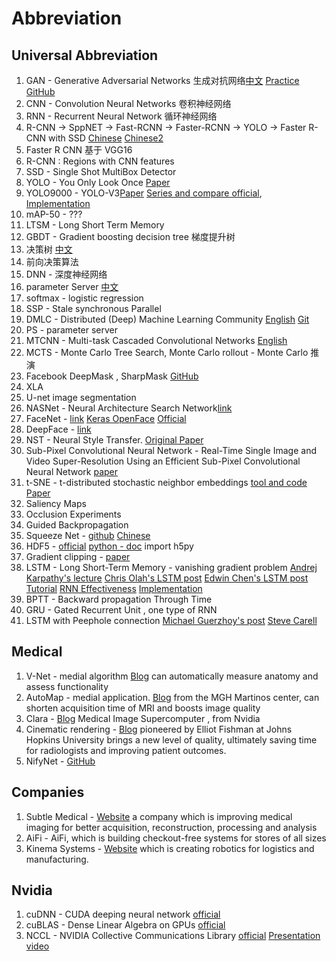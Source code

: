 # Abbreviation

## Universal Abbreviation

1. GAN - Generative Adversarial Networks 生成对抗网络[中文](https://www.leiphone.com/news/201701/Kq6FvnjgbKK8Lh8N.html) [Practice](https://blog.csdn.net/qq_25737169/article/details/78532719) [GitHub](https://github.com/gitlimlab/SSGAN-Tensorflow)
2. CNN - Convolution Neural Networks 卷积神经网络
3. RNN - Recurrent Neural Network 循环神经网络
4. R-CNN -> SppNET -> Fast-RCNN -> Faster-RCNN -> YOLO -> Faster R-CNN with SSD
  [Chinese](https://www.cnblogs.com/skyfsm/p/6806246.html)
   [Chinese2](http://blog.csdn.net/linolzhang/article/details/54344350)
5. Faster R CNN 基于 VGG16
6. R-CNN : Regions with CNN features
7. SSD - Single Shot MultiBox Detector
8. YOLO - You Only Look Once [Paper](https://arxiv.org/abs/1506.02640)
9. YOLO9000 - YOLO-V3[Paper](https://arxiv.org/abs/1612.08242) [Series and compare official](https://pjreddie.com/darknet/yolo/), [Implementation](https://github.com/allanzelener/YAD2K)
10. mAP-50 - ???
11. LTSM - Long Short Term Memory
12. GBDT - Gradient boosting decision tree 梯度提升树
13. 决策树 [中文](http://www.cnblogs.com/leoo2sk/archive/2010/09/19/decision-tree.html)
14. 前向决策算法
15. DNN - 深度神经网络
16. parameter Server [中文](https://www.zhihu.com/question/26998075)
17. softmax - logistic regression
18. SSP - Stale synchronous Parallel
19. DMLC - Distributed (Deep) Machine Learning Community [English](http://dmlc.ml/)
 [Git](https://github.com/dmlc)
20. PS - parameter server
21. MTCNN - Multi-task Cascaded Convolutional Networks [English](https://kpzhang93.github.io/MTCNN_face_detection_alignment/)
22. MCTS - Monte Carlo Tree Search, Monte Carlo rollout - Monte Carlo 推演
23. Facebook DeepMask , SharpMask [GitHub](https://github.com/facebookresearch/deepmask)
24. XLA
25. U-net image segmentation
26. NASNet - Neural Architecture Search Network[link](https://arxiv.org/abs/1707.07012)
27. FaceNet - [link](https://arxiv.org/pdf/1503.03832.pdf) [Keras OpenFace](https://github.com/iwantooxxoox/Keras-OpenFace) [Official](https://github.com/davidsandberg/facenet)
28. DeepFace - [link](https://research.fb.com/wp-content/uploads/2016/11/deepface-closing-the-gap-to-human-level-performance-in-face-verification.pdf)
29. NST - Neural Style Transfer. [Original Paper](https://arxiv.org/abs/1508.06576)
30. Sub-Pixel Convolutional Neural Network - Real-Time Single Image and Video Super-Resolution Using an Efficient Sub-Pixel Convolutional Neural Network [paper](https://arxiv.org/abs/1609.05158)
31. t-SNE - t-distributed stochastic neighbor embeddings [tool and code](https://github.com/alexisbcook/tsne) [Paper](http://arxiv.org/abs/1301.3342)
32. Saliency Maps
33. Occlusion Experiments
34. Guided Backpropagation
35. Squeeze Net - [github](https://github.com/DeepScale/SqueezeNet) [Chinese](https://blog.csdn.net/csdnldp/article/details/78648543)
36. HDF5 -    [official](https://www.hdfgroup.org/)  [python - doc](http://docs.h5py.org/en/stable/#)
    import h5py
37. Gradient clipping - [paper](https://arxiv.org/abs/1211.5063)
38. LSTM - Long Short-Term Memory - vanishing gradient problem [Andrej Karpathy's lecture](https://www.youtube.com/watch?v=iX5V1WpxxkY) [Chris Olah's LSTM post](http://colah.github.io/posts/2015-08-Understanding-LSTMs/) [Edwin Chen's LSTM post](http://blog.echen.me/2017/05/30/exploring-lstms/) [Tutorial](https://deeplearning4j.org/lstm.html) [RNN Effectiveness](http://karpathy.github.io/2015/05/21/rnn-effectiveness/) [Implementation](https://github.com/karpathy/char-rnn)
39. BPTT - Backward propagation Through Time
40. GRU - Gated Recurrent Unit , one type of RNN
41. LSTM with Peephole connection [Michael Guerzhoy's post](http://www.cs.toronto.edu/~guerzhoy/321/lec/W09/rnn_gated.pdf) [Steve Carell](http://despicableme.wikia.com/wiki/Felonius_Gru)

## Medical

1. V-Net - medial algorithm [Blog](https://blogs.nvidia.com/blog/2018/03/28/ai-healthcare-gtc/) can automatically measure anatomy and assess functionality
2. AutoMap - medial application. [Blog](https://blogs.nvidia.com/blog/2018/03/28/ai-healthcare-gtc/)  from the MGH Martinos center, can shorten acquisition time of MRI and boosts image quality
3. Clara - [Blog](https://blogs.nvidia.com/blog/2018/03/28/ai-healthcare-gtc/) Medical Image Supercomputer , from Nvidia
4. Cinematic rendering -  [Blog](https://blogs.nvidia.com/blog/2018/03/28/ai-healthcare-gtc/) pioneered by Elliot Fishman at Johns Hopkins University brings a new level of quality, ultimately saving time for radiologists and improving patient outcomes.
5. NifyNet - [GitHub](https://github.com/NifTK/NiftyNet)

## Companies

1. Subtle Medical - [Website](https://subtlemedical.com/) a company which  is improving medical imaging for better acquisition, reconstruction, processing and analysis
2. AiFi - AiFi, which is building checkout-free systems for stores of all sizes
3. Kinema Systems - [Website](http://www.kinemasystems.com/)  which is creating robotics for logistics and manufacturing.

## Nvidia

1. cuDNN - CUDA deeping neural network [official](https://developer.nvidia.com/cudnn)
2. cuBLAS - Dense Linear Algebra on GPUs [official](https://developer.nvidia.com/cublas)
3. NCCL - NVIDIA Collective Communications Library  [official](https://developer.nvidia.com/nccl) [Presentation](http://on-demand.gputechconf.com/gtc/2017/presentation/s7155-jeaugey-nccl.pdf) [video](http://on-demand-gtc.gputechconf.com/gtcnew/on-demand-gtc.php?searchByKeyword=S7155&searchItems=session_id&sessionTopic=&sessionEvent=&sessionYear=&sessionFormat=&submit=&select=)